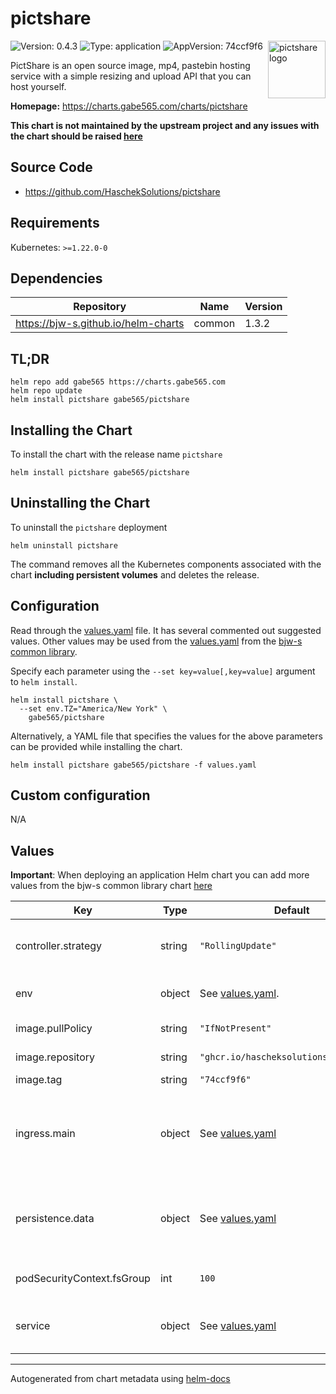 # pictshare

<img src="https://camo.githubusercontent.com/6efdab1c63d518fafc5e735001c5ed45e7cbd4958952cdd972e2630eee881d97/68747470733a2f2f7069637473686172652e6e65742f706868796e6a2e706e67" align="right" width="92" alt="pictshare logo">

![Version: 0.4.3](https://img.shields.io/badge/Version-0.4.3-informational?style=flat)
![Type: application](https://img.shields.io/badge/Type-application-informational?style=flat)
![AppVersion: 74ccf9f6](https://img.shields.io/badge/AppVersion-74ccf9f6-informational?style=flat)

PictShare is an open source image, mp4, pastebin hosting service with a simple resizing and upload API that you can host yourself.

**Homepage:** <https://charts.gabe565.com/charts/pictshare>

**This chart is not maintained by the upstream project and any issues with the chart should be raised [here](https://github.com/gabe565/charts/issues/new?assignees=gabe565&labels=bug&template=bug_report.yaml&name=pictshare&version=0.4.3)**

## Source Code

* <https://github.com/HaschekSolutions/pictshare>

## Requirements

Kubernetes: `>=1.22.0-0`

## Dependencies

| Repository | Name | Version |
|------------|------|---------|
| <https://bjw-s.github.io/helm-charts> | common | 1.3.2 |

## TL;DR

```console
helm repo add gabe565 https://charts.gabe565.com
helm repo update
helm install pictshare gabe565/pictshare
```

## Installing the Chart

To install the chart with the release name `pictshare`

```console
helm install pictshare gabe565/pictshare
```

## Uninstalling the Chart

To uninstall the `pictshare` deployment

```console
helm uninstall pictshare
```

The command removes all the Kubernetes components associated with the chart **including persistent volumes** and deletes the release.

## Configuration

Read through the [values.yaml](./values.yaml) file. It has several commented out suggested values.
Other values may be used from the [values.yaml](https://github.com/bjw-s/helm-charts/tree/main/charts/library/common/values.yaml) from the [bjw-s common library](https://github.com/bjw-s/helm-charts/tree/main/charts/library/common).

Specify each parameter using the `--set key=value[,key=value]` argument to `helm install`.

```console
helm install pictshare \
  --set env.TZ="America/New York" \
    gabe565/pictshare
```

Alternatively, a YAML file that specifies the values for the above parameters can be provided while installing the chart.

```console
helm install pictshare gabe565/pictshare -f values.yaml
```

## Custom configuration

N/A

## Values

**Important**: When deploying an application Helm chart you can add more values from the bjw-s common library chart [here](https://github.com/bjw-s/helm-charts/tree/main/charts/library/common)

| Key | Type | Default | Description |
|-----|------|---------|-------------|
| controller.strategy | string | `"RollingUpdate"` | Set the controller upgrade strategy |
| env | object | See [values.yaml](./values.yaml). | environment variables. [[ref]](https://github.com/HaschekSolutions/pictshare/blob/master/rtfm/CONFIG.md) |
| image.pullPolicy | string | `"IfNotPresent"` | image pull policy |
| image.repository | string | `"ghcr.io/hascheksolutions/pictshare"` | image repository |
| image.tag | string | `"74ccf9f6"` | image tag |
| ingress.main | object | See [values.yaml](./values.yaml) | Enable and configure ingress settings for the chart under this key. |
| persistence.data | object | See [values.yaml](./values.yaml) | Configure persistence settings for the chart under this key. |
| podSecurityContext.fsGroup | int | `100` | Volume group permissions |
| service | object | See [values.yaml](./values.yaml) | Configures service settings for the chart. |

---
Autogenerated from chart metadata using [helm-docs](https://github.com/norwoodj/helm-docs)
